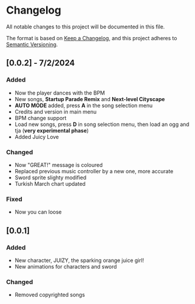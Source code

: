 # Changelog

All notable changes to this project will be documented in this file.

The format is based on [Keep a Changelog](https://keepachangelog.com/en/1.1.0/),
and this project adheres to
[Semantic Versioning](https://semver.org/spec/v2.0.0.html).

## [0.0.2] - 7/2/2024

### Added

- Now the player dances with the BPM
- New songs, **Startup Parade Remix** and **Next-level Cityscape**
- **AUTO MODE** added, press **A** in the song selection menu
- Credits and version in main menu
- BPM change support
- Load new songs, press **D** in song selection menu, then load an ogg and tja
  (**very experimental phase**)
- Added Juicy Love

### Changed

- Now "GREAT!" message is coloured
- Replaced previous music controller by a new one, more accurate
- Sword sprite slighty modified
- Turkish March chart updated

### Fixed

- Now you can loose

## [0.0.1]

### Added

- New character, JUIZY, the sparking orange juice girl!
- New animations for characters and sword

### Changed

- Removed copyrighted songs
